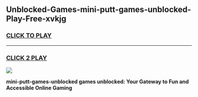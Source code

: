 
## Unblocked-Games-mini-putt-games-unblocked-Play-Free-xvkjg
<h3>
<a href="https://premium76.site?title=mini-putt-games-unblocked&ref=20A">CLICK TO PLAY</a></h3>
<hr>

<h3>
<a href="https://premium76.site?title=mini-putt-games-unblocked&ref=20A">CLICK 2 PLAY</a>
  
</h3>

<a href="https://premium76.site?title=mini-putt-games-unblocked&ref=20A"><img src="https://clearcache.store/games.png"></a>


**mini-putt-games-unblocked games unblocked: Your Gateway to Fun and Accessible Online Gaming**
